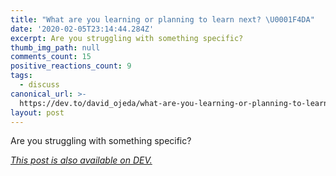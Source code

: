 ```yaml
---
title: "What are you learning or planning to learn next? \U0001F4DA"
date: '2020-02-05T23:14:44.284Z'
excerpt: Are you struggling with something specific?
thumb_img_path: null
comments_count: 15
positive_reactions_count: 9
tags:
  - discuss
canonical_url: >-
  https://dev.to/david_ojeda/what-are-you-learning-or-planning-to-learn-next-499d
layout: post
---
```

Are you struggling with something specific? 

*[This post is also available on DEV.](https://dev.to/david_ojeda/what-are-you-learning-or-planning-to-learn-next-499d)*


<script>
const parent = document.getElementsByTagName('head')[0];
const script = document.createElement('script');
script.type = 'text/javascript';
script.src = 'https://cdnjs.cloudflare.com/ajax/libs/iframe-resizer/4.1.1/iframeResizer.min.js';
script.charset = 'utf-8';
script.onload = function() {
    window.iFrameResize({}, '.liquidTag');
};
parent.appendChild(script);
</script>    
